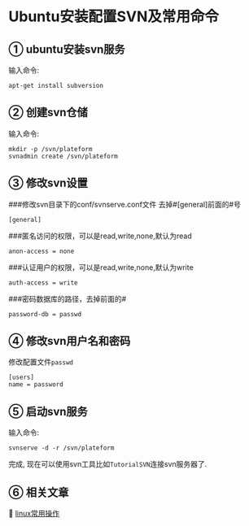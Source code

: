 Ubuntu安装配置SVN及常用命令
===

① ubuntu安装svn服务
---

输入命令:

	apt-get install subversion
	
② 创建svn仓储
---

输入命令:

	mkdir -p /svn/plateform
	svnadmin create /svn/plateform
	
③ 修改svn设置
---

###修改svn目录下的conf/svnserve.conf文件
去掉#[general]前面的#号

	[general]
	
###匿名访问的权限，可以是read,write,none,默认为read

	anon-access = none
	
###认证用户的权限，可以是read,write,none,默认为write

	auth-access = write
	
###密码数据库的路径，去掉前面的#

	password-db = passwd
	
④ 修改svn用户名和密码
---

修改配置文件`passwd`

	[users]
	name = password
	
⑤ 启动svn服务
---

输入命令:

	svnserve -d -r /svn/plateform

完成, 现在可以使用svn工具比如`TutorialSVN`连接svn服务器了.

⑥ 相关文章
---

📖 [linux常用操作](http://localhost/article/linux/index.html)